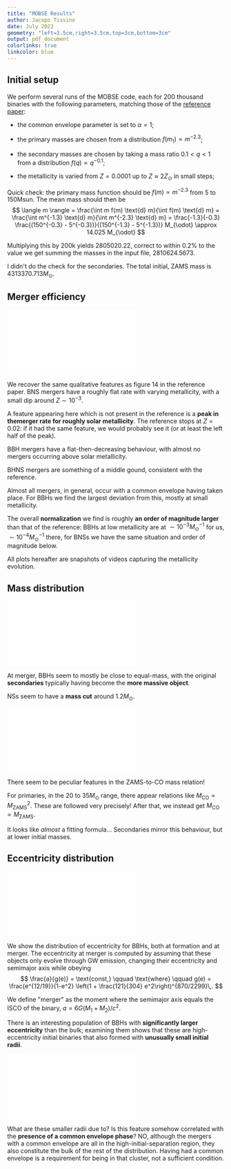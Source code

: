 ```yaml
---
title: "MOBSE Results"
author: Jacopo Tissino
date: July 2022
geometry: "left=3.5cm,right=3.5cm,top=3cm,bottom=3cm"
output: pdf_document
colorlinks: true
linkcolor: blue
---
```


## Initial setup

We perform several runs of the MOBSE code, 
each for 200 thousand binaries with the following parameters,
matching those of the [reference paper](https://arxiv.org/abs/1806.00001):

- the common envelope parameter is set to $\alpha = 1$;
- the primary masses are chosen from a distribution $f(m_1) \propto m^{-2.3}$;
- the secondary masses are chosen by taking a mass ratio $0.1< q < 1$ 
    from a distribution $f(q) \propto q^{-0.1}$;

- the metallicity is varied from $Z = 0.0001$ up to $Z \approx 2 Z_{\odot}$ in small steps;

Quick check: the primary mass function should be $f(m) \propto m^{-2.3}$ from 5 to 150Msun.
The mean mass should then be 
$$ \langle m \rangle 
= \frac{\int m f(m) \text{d} m}{\int f(m) \text{d} m}
= \frac{\int m^{-1.3} \text{d} m}{\int m^{-2.3} \text{d} m}
= \frac{-1.3}{-0.3} \frac{(150^{-0.3} - 5^{-0.3})}{(150^{-1.3} - 5^{-1.3})} M_{\odot}
\approx 14.025 M_{\odot}
$$

Multiplying this by 200k yields 2805020.22, correct to within $0.2\%$ to the value we get 
summing the masses in the input file, 2810624.5673.

I didn't do the check for the secondaries.
The total initial, ZAMS mass is $4313370.713 M_{\odot}$.

## Merger efficiency

![Merger efficiency](merger_efficiency.pdf)

We recover the same qualitative features as figure 14 in the reference paper.
BNS mergers have a roughly flat rate with varying metallicity, with a 
small dip around $Z \sim 10^{-3}$. 

A feature appearing here which is not present in the reference is a 
__peak in themerger rate for roughly solar metallicity__.
The reference stops at $Z = 0.02$: if it had the same feature, we would probably see it
(or at least the left half of the peak).

BBH mergers have a flat-then-decreasing behaviour, with almost no mergers 
occurring above solar metallicity.

BHNS mergers are something of a middle gound, consistent with the reference.

Almost all mergers, in general, occur with a common envelope having taken place.
For BBHs we find the largest deviation from this, mostly at small metallicity.

The overall __normalization__ we find is roughly __an order of magnitude larger__
than that of the reference: BBHs at low metallicity are at $\sim 10^{-3} M_{\odot}^{-1}$
for us, $\sim 10^{-4} M_{\odot}^{-1}$ there, for BNSs we have the same situation 
and order of magnitude below.

All plots hereafter are snapshots of videos capturing the metallicity evolution.

## Mass distribution

![Mass distribution at merger](frame_scatterplot_Z=0.0001.pdf)

At merger, BBHs seem to mostly be close to equal-mass, 
with the original __secondaries__ typically having become the __more massive object__.

NSs seem to have a __mass cut__ around $1.2M_{\odot}$. 

![Mass evolution](frame_initial_final_Z=0.0001.pdf)

There seem to be peculiar features in the ZAMS-to-CO mass relation! 

For primaries, in the $20$ to $35M_{\odot}$ range, 
there appear relations like $M _{\text{CO}} \propto M^2 _{\text{ZAMS}}$.
These are followed very precisely! 
After that, we instead get $M _{\text{CO}} \propto M_{\text{ZAMS}}$.

It looks like _almost_ a fitting formula...
Secondaries mirror this behaviour, but at lower initial masses.

## Eccentricity distribution

![Merger versus formation eccentricity.](frame_scatter_eccentricity_Z=0.0001.pdf)

We show the distribution of eccentricity for BBHs, both at formation
and at merger. 
The eccentricity at merger is computed by assuming that these objects only 
evolve through GW emission, changing their eccentricity and semimajor axis 
while obeying 
$$ \frac{a}{g(e)} = \text{const,} \qquad \text{where}
\qquad
g(e) = \frac{e^{12/19}}{1-e^2} \left(1 + \frac{121}{304} e^2\right)^{870/2299}\,.
$$

We define "merger" as the moment where the semimajor axis equals the ISCO of the binary, $a = 6G(M_1 + M_2) / c^2$.

There is an interesting population of BBHs with __significantly larger eccentricity__ than the bulk;
examining them shows that these are high-eccentricity initial binaries
that also formed with __unusually small initial radii__.

![Merger eccentricity versus initial separation.](frame_scatter_initial_a_Z=0.0001.pdf)

What are these smaller radii due to?
Is this feature somehow correlated with the __presence of a common envelope phase__?
NO, although the mergers with a common envelope are all in the high-initial-separation region,
they also constitute the bulk of the rest of the distribution.
Having had a common envelope is a requirement for being in that cluster, not a sufficient condition.

